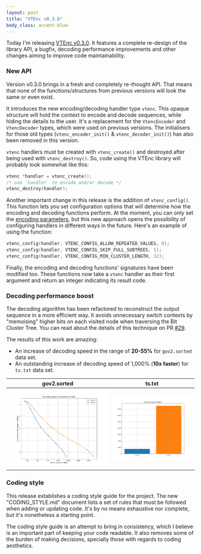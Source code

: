 ```yaml
---
layout: post
title: "VTEnc v0.3.0"
body_class: accent-blue
---
```


Today I'm releasing [VTEnc v0.3.0](https://github.com/vteromero/VTEnc/releases/tag/v0.3.0). It features a complete re-design of the library API, a bugfix, decoding performance improvements and other changes aiming to improve code maintainability.

### New API

Version v0.3.0 brings in a fresh and completely re-thought API. That means that none of the functions/structures from previous versions will look the same or even exist.

It introduces the new encoding/decoding handler type `vtenc`. This opaque structure will hold the context to encode and decode sequences, while hiding the details to the user. It's a replacement for the `VtencEncoder` and `VtencDecoder` types, which were used on previous versions. The initialisers for those old types (`vtenc_encoder_init()` & `vtenc_decoder_init()`) has also been removed in this version.

`vtenc` handlers must be created with `vtenc_create()` and destroyed after being used with `vtenc_destroy()`. So, code using the VTEnc library will probably look somewhat like this:

```c
vtenc *handler = vtenc_create();
/* use `handler` to encode and/or decode */
vtenc_destroy(handler);
```

Another important change in this release is the addition of `vtenc_config()`. This function lets you set configuration options that will determine how the encoding and decoding functions perform. At the moment, you can only set the [encoding parameters](https://vteromero.github.io/2020/06/03/encoding-parameters-in-vtenc-library.html), but this new approach opens the possibility of configuring handlers in different ways in the future. Here's an example of using the function:

```c
vtenc_config(handler, VTENC_CONFIG_ALLOW_REPEATED_VALUES, 0);
vtenc_config(handler, VTENC_CONFIG_SKIP_FULL_SUBTREES, 1);
vtenc_config(handler, VTENC_CONFIG_MIN_CLUSTER_LENGTH, 32);
```

Finally, the encoding and decoding functions' signatures have been modified too. These functions now take a `vtenc` handler as their first argument and return an integer indicating its result code.

### Decoding performance boost

The decoding algorithm has been refactored to reconstruct the output sequence in a more efficient way. It avoids unnecessary switch contexts by "memoising" higher bits on each visited node when traversing the Bit Cluster Tree. You can read about the details of this technique on PR [#29](https://github.com/vteromero/VTEnc/pull/29).

The results of this work are amazing:
* An increase of decoding speed in the range of **20-55%** for `gov2.sorted` data set.
* An outstanding increase of decoding speed of 1,000% (**10x faster**) for `ts.txt` data set.

gov2.sorted|ts.txt
:---:|:---:
![Decoding speed vs ratio comparison](/assets/images/posts/vtenc-0-3-0-dec-speed-vs-ratio.png) | ![Decoding speed comparison](/assets/images/posts/vtenc-0-3-0-dec-speed.png)

### Coding style

This release establishes a coding style guide for the project. The new "CODING_STYLE.md" document lists a set of rules that must be followed when adding or updating code. It's by no means exhaustive nor complete, but it's nonetheless a starting point.

The coding style guide is an attempt to bring in consistency, which I believe is an important part of keeping your code readable. It also removes some of the burden of making decisions, specially those with regards to coding aesthetics.
